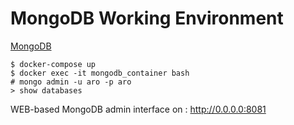 
# MongoDB Working Environment

[MongoDB](https://docs.mongodb.com/manual)
  
`$ docker-compose up`  
`$ docker exec -it mongodb_container bash`  
`# mongo admin -u aro -p aro`  
`> show databases`

WEB-based MongoDB admin interface on : 
http://0.0.0.0:8081



